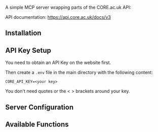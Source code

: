 A simple MCP server wrapping parts of the CORE.ac.uk API:

API documentation: https://api.core.ac.uk/docs/v3

## Installation

## API Key Setup

You need to obtain an API Key on the website first.

Then create a `.env` file in the main directory with the following content:
   ```
   CORE_API_KEY=<your key>
   ```
You don't need quotes or the < > brackets around your key.

## Server Configuration

## Available Functions

